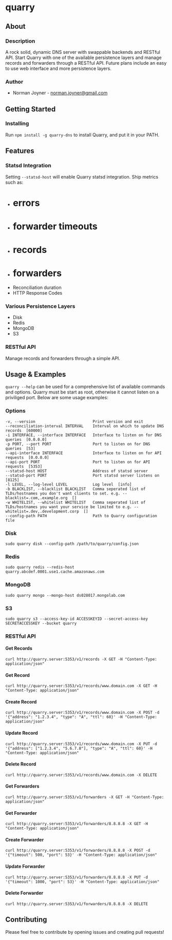 quarry
====================

## About

### Description
A rock solid, dynamic DNS server with swappable backends and RESTful API. Start Quarry with one of the available persistence layers and manage records and forwarders through a RESTful API. Future plans include an easy to use web interface and more persistence layers.

### Author
* Norman Joyner - norman.joyner@gmail.com

## Getting Started

### Installing
Run ```npm install -g quarry-dns``` to install Quarry, and put it in your PATH.

## Features

### Statsd Integration
Setting ```--statsd-host``` will enable Quarry statsd integration. Ship metrics such as:
* # errors
* # forwarder timeouts
* # records
* # forwarders
* Reconciliation duration
* HTTP Response Codes

### Various Persistence Layers
* Disk
* Redis
* MongoDB
* S3

### RESTful API
Manage records and forwarders through a simple API.

## Usage & Examples
```quarry --help``` can be used for a comprehensive list of available commands and options. Quarry must be start as root, otherwise it cannot listen on a priviliged port. Below are some usage examples:

### Options
    -v, --version                         Print version and exit
    --reconciliation-interval INTERVAL    Interval on which to update DNS records  [60000]
    -i INTERFACE, --interface INTERFACE   Interface to listen on for DNS queries  [0.0.0.0]
    -p PORT, --port PORT                  Port to listen on for DNS queries  [53]
    --api-interface INTERFACE             Interface to listen on for API requests  [0.0.0.0]
    --api-port PORT                       Port to listen on for API requests  [5353]
    --statsd-host HOST                    Address of statsd server
    --statsd-port PORT                    Port statsd server listens on  [8125]
    -l LEVEL, --log-level LEVEL           Log level  [info]
    -b BLACKLIST, --blacklist BLACKLIST   Comma seperated list of TLDs/hostnames you don't want clients to set. e.g. --blacklist=.com,.example.org  []
    -w WHITELIST, --whitelist WHITELIST   Comma seperated list of TLDs/hostnames you want your service be limited to e.g. --whitelist=.dev,.development.corp  []
    --config-path PATH                    Path to Quarry configuration file

### Disk
```sudo quarry disk --config-path /path/to/quarry/config.json```

### Redis
```sudo quarry redis --redis-host quarry.abcdef.0001.use1.cache.amazonaws.com```

### MongoDB
```sudo quarry mongo --mongo-host ds028017.mongolab.com```

### S3
```sudo quarry s3 --access-key-id ACCESSKEYID --secret-access-key SECRETACCESSKEY --bucket quarry```

### RESTful API

#### Get Records
```curl http://quarry.server:5353/v1/records -X GET -H "Content-Type: application/json"```

#### Get Record
```curl http://quarry.server:5353/v1/records/www.domain.com -X GET -H "Content-Type: application/json"```

#### Create Record
```curl http://quarry.server:5353/v1/records/www.domain.com -X POST -d '{"address": "1.2.3.4", "type": "A", "ttl": 60}' -H "Content-Type: application/json"```

#### Update Record
```curl http://quarry.server:5353/v1/records/www.domain.com -X PUT -d '{"address": ["1.2.3.4", "5.6.7.8"], "type": "A", "ttl": 60}' -H "Content-Type: application/json"```

#### Delete Record
```curl http://quarry.server:5353/v1/records/www.domain.com -X DELETE```

#### Get Forwarders
```curl http://quarry.server:5353/v1/forwarders -X GET -H "Content-Type: application/json"```

#### Get Forwarder
```curl http://quarry.server:5353/v1/forwarders/8.8.8.8 -X GET -H "Content-Type: application/json"```

#### Create Forwarder
```curl http://quarry.server:5353/v1/forwarders/8.8.8.8 -X POST -d '{"timeout": 500, "port": 53}' -H "Content-Type: application/json"```

#### Update Forwarder
```curl http://quarry.server:5353/v1/forwarders/8.8.8.8 -X PUT -d '{"timeout": 1000, "port": 53}' -H "Content-Type: application/json"```

#### Delete Forwarder
```curl http://quarry.server:5353/v1/forwarders/8.8.8.8 -X DELETE```

## Contributing
Please feel free to contribute by opening issues and creating pull requests!
